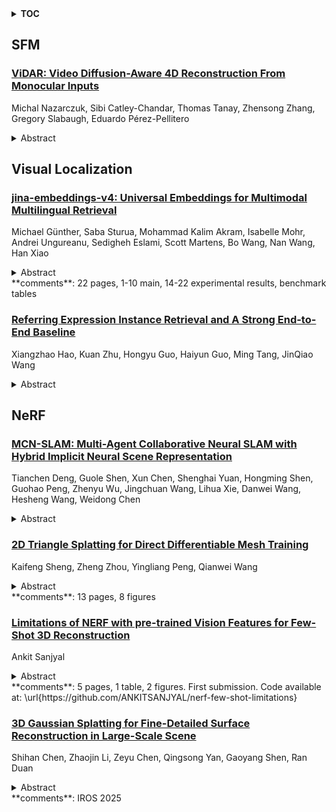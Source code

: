 <details>
  <summary><b>TOC</b></summary>
  <ol>
    <li><a href=#sfm>SFM</a></li>
      <ul>
        <li><a href=#ViDAR:-Video-Diffusion-Aware-4D-Reconstruction-From-Monocular-Inputs>ViDAR: Video Diffusion-Aware 4D Reconstruction From Monocular Inputs</a></li>
      </ul>
    </li>
    <li><a href=#visual-localization>Visual Localization</a></li>
      <ul>
        <li><a href=#jina-embeddings-v4:-Universal-Embeddings-for-Multimodal-Multilingual-Retrieval>jina-embeddings-v4: Universal Embeddings for Multimodal Multilingual Retrieval</a></li>
        <li><a href=#Referring-Expression-Instance-Retrieval-and-A-Strong-End-to-End-Baseline>Referring Expression Instance Retrieval and A Strong End-to-End Baseline</a></li>
      </ul>
    </li>
    <li><a href=#nerf>NeRF</a></li>
      <ul>
        <li><a href=#MCN-SLAM:-Multi-Agent-Collaborative-Neural-SLAM-with-Hybrid-Implicit-Neural-Scene-Representation>MCN-SLAM: Multi-Agent Collaborative Neural SLAM with Hybrid Implicit Neural Scene Representation</a></li>
        <li><a href=#2D-Triangle-Splatting-for-Direct-Differentiable-Mesh-Training>2D Triangle Splatting for Direct Differentiable Mesh Training</a></li>
        <li><a href=#Limitations-of-NERF-with-pre-trained-Vision-Features-for-Few-Shot-3D-Reconstruction>Limitations of NERF with pre-trained Vision Features for Few-Shot 3D Reconstruction</a></li>
        <li><a href=#3D-Gaussian-Splatting-for-Fine-Detailed-Surface-Reconstruction-in-Large-Scale-Scene>3D Gaussian Splatting for Fine-Detailed Surface Reconstruction in Large-Scale Scene</a></li>
      </ul>
    </li>
  </ol>
</details>

## SFM  

### [ViDAR: Video Diffusion-Aware 4D Reconstruction From Monocular Inputs](http://arxiv.org/abs/2506.18792)  
Michal Nazarczuk, Sibi Catley-Chandar, Thomas Tanay, Zhensong Zhang, Gregory Slabaugh, Eduardo Pérez-Pellitero  
<details>  
  <summary>Abstract</summary>  
  <ol>  
    Dynamic Novel View Synthesis aims to generate photorealistic views of moving subjects from arbitrary viewpoints. This task is particularly challenging when relying on monocular video, where disentangling structure from motion is ill-posed and supervision is scarce. We introduce Video Diffusion-Aware Reconstruction (ViDAR), a novel 4D reconstruction framework that leverages personalised diffusion models to synthesise a pseudo multi-view supervision signal for training a Gaussian splatting representation. By conditioning on scene-specific features, ViDAR recovers fine-grained appearance details while mitigating artefacts introduced by monocular ambiguity. To address the spatio-temporal inconsistency of diffusion-based supervision, we propose a diffusion-aware loss function and a camera pose optimisation strategy that aligns synthetic views with the underlying scene geometry. Experiments on DyCheck, a challenging benchmark with extreme viewpoint variation, show that ViDAR outperforms all state-of-the-art baselines in visual quality and geometric consistency. We further highlight ViDAR's strong improvement over baselines on dynamic regions and provide a new benchmark to compare performance in reconstructing motion-rich parts of the scene. Project page: https://vidar-4d.github.io  
  </ol>  
</details>  
  
  



## Visual Localization  

### [jina-embeddings-v4: Universal Embeddings for Multimodal Multilingual Retrieval](http://arxiv.org/abs/2506.18902)  
Michael Günther, Saba Sturua, Mohammad Kalim Akram, Isabelle Mohr, Andrei Ungureanu, Sedigheh Eslami, Scott Martens, Bo Wang, Nan Wang, Han Xiao  
<details>  
  <summary>Abstract</summary>  
  <ol>  
    We introduce jina-embeddings-v4, a 3.8 billion parameter multimodal embedding model that unifies text and image representations through a novel architecture supporting both single-vector and multi-vector embeddings in the late interaction style. The model incorporates task-specific Low-Rank Adaptation (LoRA) adapters to optimize performance across diverse retrieval scenarios, including query-based information retrieval, cross-modal semantic similarity, and programming code search. Comprehensive evaluations demonstrate that jina-embeddings-v4 achieves state-of-the-art performance on both single- modal and cross-modal retrieval tasks, with particular strength in processing visually rich content such as tables, charts, diagrams, and mixed-media formats. To facilitate evaluation of this capability, we also introduce Jina-VDR, a novel benchmark specifically designed for visually rich image retrieval.  
  </ol>  
</details>  
**comments**: 22 pages, 1-10 main, 14-22 experimental results, benchmark tables  
  
### [Referring Expression Instance Retrieval and A Strong End-to-End Baseline](http://arxiv.org/abs/2506.18246)  
Xiangzhao Hao, Kuan Zhu, Hongyu Guo, Haiyun Guo, Ming Tang, JinQiao Wang  
<details>  
  <summary>Abstract</summary>  
  <ol>  
    Natural language querying of visual content underpins many vision-language tasks, typically categorized by text granularity and visual search scope. Text-Image Retrieval (TIR) retrieves whole images using coarse descriptions, while Referring Expression Comprehension (REC) localizes objects using fine-grained expressions within a single image. However, real-world scenarios often require both instance-level retrieval and localization across large galleries -- tasks where TIR lacks precision and REC lacks scalability. To address this gap, we propose a new task: Referring Expression Instance Retrieval (REIR), which jointly supports instance-level retrieval and localization. We introduce REIRCOCO, a large-scale benchmark constructed by prompting vision-language models to generate fine-grained expressions for MSCOCO and RefCOCO instances. We also present a baseline method, CLARE, featuring a dual-stream architecture with a Mix of Relation Experts (MORE) module for capturing inter-instance relationships. CLARE integrates object detection and REC pretraining with Contrastive Language-Instance Alignment (CLIA) for end-to-end optimization. Experiments show that CLARE achieves state-of-the-art performance on REIR and generalizes well to TIR and REC, highlighting its effectiveness and versatility.  
  </ol>  
</details>  
  
  



## NeRF  

### [MCN-SLAM: Multi-Agent Collaborative Neural SLAM with Hybrid Implicit Neural Scene Representation](http://arxiv.org/abs/2506.18678)  
Tianchen Deng, Guole Shen, Xun Chen, Shenghai Yuan, Hongming Shen, Guohao Peng, Zhenyu Wu, Jingchuan Wang, Lihua Xie, Danwei Wang, Hesheng Wang, Weidong Chen  
<details>  
  <summary>Abstract</summary>  
  <ol>  
    Neural implicit scene representations have recently shown promising results in dense visual SLAM. However, existing implicit SLAM algorithms are constrained to single-agent scenarios, and fall difficulties in large-scale scenes and long sequences. Existing NeRF-based multi-agent SLAM frameworks cannot meet the constraints of communication bandwidth. To this end, we propose the first distributed multi-agent collaborative neural SLAM framework with hybrid scene representation, distributed camera tracking, intra-to-inter loop closure, and online distillation for multiple submap fusion. A novel triplane-grid joint scene representation method is proposed to improve scene reconstruction. A novel intra-to-inter loop closure method is designed to achieve local (single-agent) and global (multi-agent) consistency. We also design a novel online distillation method to fuse the information of different submaps to achieve global consistency. Furthermore, to the best of our knowledge, there is no real-world dataset for NeRF-based/GS-based SLAM that provides both continuous-time trajectories groundtruth and high-accuracy 3D meshes groundtruth. To this end, we propose the first real-world Dense slam (DES) dataset covering both single-agent and multi-agent scenarios, ranging from small rooms to large-scale outdoor scenes, with high-accuracy ground truth for both 3D mesh and continuous-time camera trajectory. This dataset can advance the development of the research in both SLAM, 3D reconstruction, and visual foundation model. Experiments on various datasets demonstrate the superiority of the proposed method in both mapping, tracking, and communication. The dataset and code will open-source on https://github.com/dtc111111/mcnslam.  
  </ol>  
</details>  
  
### [2D Triangle Splatting for Direct Differentiable Mesh Training](http://arxiv.org/abs/2506.18575)  
Kaifeng Sheng, Zheng Zhou, Yingliang Peng, Qianwei Wang  
<details>  
  <summary>Abstract</summary>  
  <ol>  
    Differentiable rendering with 3D Gaussian primitives has emerged as a powerful method for reconstructing high-fidelity 3D scenes from multi-view images. While it offers improvements over NeRF-based methods, this representation still encounters challenges with rendering speed and advanced rendering effects, such as relighting and shadow rendering, compared to mesh-based models. In this paper, we propose 2D Triangle Splatting (2DTS), a novel method that replaces 3D Gaussian primitives with 2D triangle facelets. This representation naturally forms a discrete mesh-like structure while retaining the benefits of continuous volumetric modeling. By incorporating a compactness parameter into the triangle primitives, we enable direct training of photorealistic meshes. Our experimental results demonstrate that our triangle-based method, in its vanilla version (without compactness tuning), achieves higher fidelity compared to state-of-the-art Gaussian-based methods. Furthermore, our approach produces reconstructed meshes with superior visual quality compared to existing mesh reconstruction methods.  
  </ol>  
</details>  
**comments**: 13 pages, 8 figures  
  
### [Limitations of NERF with pre-trained Vision Features for Few-Shot 3D Reconstruction](http://arxiv.org/abs/2506.18208)  
Ankit Sanjyal  
<details>  
  <summary>Abstract</summary>  
  <ol>  
    Neural Radiance Fields (NeRF) have revolutionized 3D scene reconstruction from sparse image collections. Recent work has explored integrating pre-trained vision features, particularly from DINO, to enhance few-shot reconstruction capabilities. However, the effectiveness of such approaches remains unclear, especially in extreme few-shot scenarios. In this paper, we present a systematic evaluation of DINO-enhanced NeRF models, comparing baseline NeRF, frozen DINO features, LoRA fine-tuned features, and multi-scale feature fusion. Surprisingly, our experiments reveal that all DINO variants perform worse than the baseline NeRF, achieving PSNR values around 12.9 to 13.0 compared to the baseline's 14.71. This counterintuitive result suggests that pre-trained vision features may not be beneficial for few-shot 3D reconstruction and may even introduce harmful biases. We analyze potential causes including feature-task mismatch, overfitting to limited data, and integration challenges. Our findings challenge common assumptions in the field and suggest that simpler architectures focusing on geometric consistency may be more effective for few-shot scenarios.  
  </ol>  
</details>  
**comments**: 5 pages, 1 table, 2 figures. First submission. Code available at:
  \url{https://github.com/ANKITSANJYAL/nerf-few-shot-limitations}  
  
### [3D Gaussian Splatting for Fine-Detailed Surface Reconstruction in Large-Scale Scene](http://arxiv.org/abs/2506.17636)  
Shihan Chen, Zhaojin Li, Zeyu Chen, Qingsong Yan, Gaoyang Shen, Ran Duan  
<details>  
  <summary>Abstract</summary>  
  <ol>  
    Recent developments in 3D Gaussian Splatting have made significant advances in surface reconstruction. However, scaling these methods to large-scale scenes remains challenging due to high computational demands and the complex dynamic appearances typical of outdoor environments. These challenges hinder the application in aerial surveying and autonomous driving. This paper proposes a novel solution to reconstruct large-scale surfaces with fine details, supervised by full-sized images. Firstly, we introduce a coarse-to-fine strategy to reconstruct a coarse model efficiently, followed by adaptive scene partitioning and sub-scene refining from image segments. Additionally, we integrate a decoupling appearance model to capture global appearance variations and a transient mask model to mitigate interference from moving objects. Finally, we expand the multi-view constraint and introduce a single-view regularization for texture-less areas. Our experiments were conducted on the publicly available dataset GauU-Scene V2, which was captured using unmanned aerial vehicles. To the best of our knowledge, our method outperforms existing NeRF-based and Gaussian-based methods, achieving high-fidelity visual results and accurate surface from full-size image optimization. Open-source code will be available on GitHub.  
  </ol>  
</details>  
**comments**: IROS 2025  
  
  



